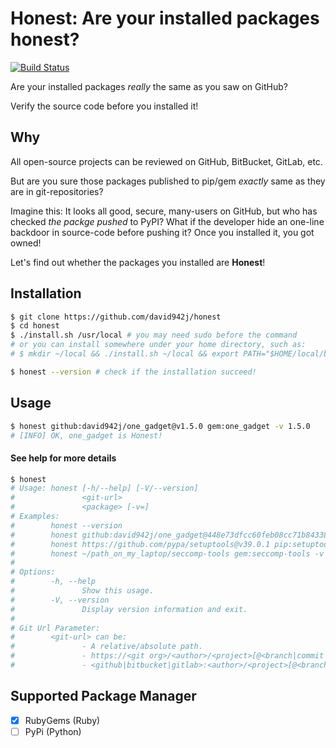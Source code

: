 # Honest: Are your installed packages honest?
[![Build Status](https://travis-ci.org/david942j/honest.svg?branch=master)](https://travis-ci.org/david942j/honest)

Are your installed packages _really_ the same as you saw on GitHub?

Verify the source code before you installed it!

## Why

All open-source projects can be reviewed on GitHub, BitBucket, GitLab, etc.

But are you sure those packages published to pip/gem *exactly* same as they are in git-repositories?

Imagine this:
It looks all good, secure, many-users on GitHub, but who has checked *the packge pushed* to PyPI?
What if the developer hide an one-line backdoor in source-code before pushing it?
Once you installed it, you got owned!

Let's find out whether the packages you installed are **Honest**!

## Installation

```bash
$ git clone https://github.com/david942j/honest
$ cd honest
$ ./install.sh /usr/local # you may need sudo before the command
# or you can install somewhere under your home directory, such as:
# $ mkdir ~/local && ./install.sh ~/local && export PATH="$HOME/local/bin:$PATH"

$ honest --version # check if the installation succeed!
```

## Usage

```bash
$ honest github:david942j/one_gadget@v1.5.0 gem:one_gadget -v 1.5.0
# [INFO] OK, one_gadget is Honest!
```

#### See help for more details

```bash
$ honest
# Usage: honest [-h/--help] [-V/--version]
#               <git-url>
#               <package> [-v=]
# Examples:
#        honest --version
#        honest github:david942j/one_gadget@448e73dfcc60feb08cc71b843387e63a00791477 gem:one_gadget
#        honest https://github.com/pypa/setuptools@v39.0.1 pip:setuptools -v 39.0.1
#        honest ~/path_on_my_laptop/seccomp-tools gem:seccomp-tools -v 1.2.0
#
# Options:
#        -h, --help
#               Show this usage.
#        -V, --version
#               Display version information and exit.
#
# Git Url Parameter:
#        <git-url> can be:
#               - A relative/absolute path.
#               - https://<git org>/<author>/<project>[@<branch|commit|tag>]
#               - <github|bitbucket|gitlab>:<author>/<project>[@<branch|commit|tag>]
```

## Supported Package Manager

- [x] RubyGems (Ruby)
- [ ] PyPi (Python)
